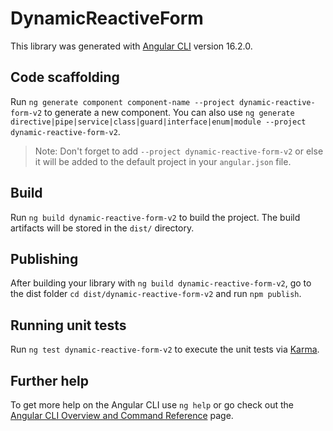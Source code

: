 # DynamicReactiveForm

This library was generated with [Angular CLI](https://github.com/angular/angular-cli) version 16.2.0.

## Code scaffolding

Run `ng generate component component-name --project dynamic-reactive-form-v2` to generate a new component. You can also use `ng generate directive|pipe|service|class|guard|interface|enum|module --project dynamic-reactive-form-v2`.
> Note: Don't forget to add `--project dynamic-reactive-form-v2` or else it will be added to the default project in your `angular.json` file. 

## Build

Run `ng build dynamic-reactive-form-v2` to build the project. The build artifacts will be stored in the `dist/` directory.

## Publishing

After building your library with `ng build dynamic-reactive-form-v2`, go to the dist folder `cd dist/dynamic-reactive-form-v2` and run `npm publish`.

## Running unit tests

Run `ng test dynamic-reactive-form-v2` to execute the unit tests via [Karma](https://karma-runner.github.io).

## Further help

To get more help on the Angular CLI use `ng help` or go check out the [Angular CLI Overview and Command Reference](https://angular.io/cli) page.
